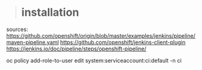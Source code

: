 > # installation

sources:
https://github.com/openshift/origin/blob/master/examples/jenkins/pipeline/maven-pipeline.yaml
https://github.com/openshift/jenkins-client-plugin
https://jenkins.io/doc/pipeline/steps/openshift-pipeline/

oc policy add-role-to-user edit system:serviceaccount:ci:default -n ci
